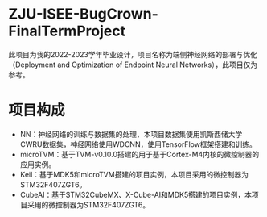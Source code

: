 # ZJU-ISEE-BugCrown-FinalTermProject  
此项目为我的2022-2023学年毕业设计，项目名称为端侧神经网络的部署与优化（Deployment and Optimization of Endpoint Neural Networks），此项目仅为参考。
# 项目构成
+ NN：神经网络的训练与数据集的处理，本项目数据集使用凯斯西储大学CWRU数据集，神经网络使用WDCNN，使用TensorFlow框架搭建和训练。
+ microTVM：基于TVM-v0.10.0搭建的用于基于Cortex-M4内核的微控制器的应用实例。
+ Keil：基于MDK5和microTVM搭建的项目实例，本项目采用的微控制器为STM32F407ZGT6。
+ CubeAI：基于STM32CubeMX、X-Cube-AI和MDK5搭建的项目实例，本项目采用的微控制器为STM32F407ZGT6。
